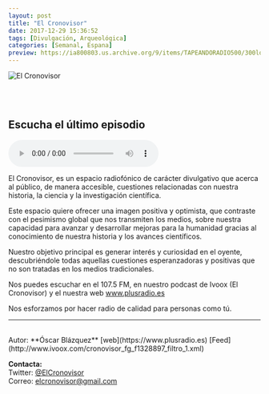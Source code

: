 ```yaml
---
layout: post
title: "El Cronovisor"
date: 2017-12-29 15:36:52
tags: [Divulgación, Arqueológica]
categories: [Semanal, Espana]
preview: https://ia800803.us.archive.org/9/items/TAPEANDORADIO500/300logoPodcast-OscarBlazquez.png
---
```


![El Cronovisor](https://ia800803.us.archive.org/9/items/TAPEANDORADIO500/500logoPodcast-OscarBlazquez.png)

<br/>
<br/>

## Escucha el último episodio

<!--reproductor-feed=http://www.ivoox.com/cronovisor_fg_f1328897_filtro_1.xml-->
<!--reproductor-start-->
<audio id="audio" preload="auto" controls="" src="http://www.ivoox.com/cronovisor-programa-41-especial-dia-la_mf_24278315_feed_1.mp3"></audio>
<!--reproductor-end-->

El Cronovisor, es un espacio radiofónico de carácter divulgativo que acerca al público, de manera accesible, cuestiones relacionadas con nuestra historia, la ciencia y la investigación científica.

Este espacio quiere ofrecer una imagen positiva y optimista, que contraste con el pesimismo global que nos transmiten los medios, sobre nuestra capacidad para avanzar y desarrollar mejoras para la humanidad gracias al conocimiento de nuestra historia y los avances científicos.

Nuestro objetivo principal es generar interés y curiosidad en el oyente, descubriéndole todas aquellas cuestiones esperanzadoras y positivas que no son tratadas en los medios tradicionales.

Nos puedes escuchar en el 107.5 FM, en nuestro podcast de Ivoox (El Cronovisor) y el nuestra web www.plusradio.es

Nos esforzamos por hacer radio de calidad para personas como tú.

_ _ _
<br>
Autor: **Óscar Blázquez**  
[web](https://www.plusradio.es)  
[Feed](http://www.ivoox.com/cronovisor_fg_f1328897_filtro_1.xml)  




**Contacta:**  
Twitter: [@ElCronovisor](https://twitter.com/ElCronovisor)  
Correo: [elcronovisor@gmail.com](mailto:elcronovisor@gmail.com)  

